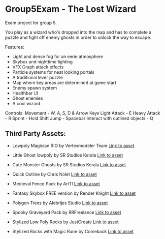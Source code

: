 # Group5Exam - The Lost Wizard
Exam project for group 5. 

You play as a wizard who's dropped into the map and has to complete a puzzle and fight off enemy ghosts in order to unlock the way to escape.

Features:
- Light and dense fog for an eerie atmosphere
- Skybox and nighttime lighting
- VFX Graph attack effects
- Particle systems for neat looking portals
- A traditional lever puzzle
- Map where key areas are determined at game start
- Enemy spawn system
- Healthbar UI
- Ghost enemies
- A cool wizard

Controls:
Movement - W, A, S, D & Arrow Keys
Light Attack - E
Heavy Attack - R
Sprint - Hold Shift
Jump - Spacebar
Interact with outlined objects - Q

## Third Party Assets:
- Lowpoly Magician RIO by Vertexmodeler Team [Link to asset](https://assetstore.unity.com/packages/3d/characters/humanoids/lowpoly-magician-rio-288942)

- Little Ghost lowpoly by SR Studios Kerala [Link to asset](https://assetstore.unity.com/packages/3d/characters/little-ghost-lowpoly-free-271926)

- Cute Monster Ghosts by SR Studios Kerala [Link to asset](https://assetstore.unity.com/packages/3d/characters/creatures/cute-monster-ghost-s-free-308550)

- Quick Outline by Chris Nolet [Link to asset](https://assetstore.unity.com/packages/tools/particles-effects/quick-outline-115488)

- Medieval Fence Pack by ArtTI [Link to asset](https://assetstore.unity.com/packages/3d/environments/medieval-fence-pack-11618)

- Fantasy Skybox FREE version by Render Knight [Link to asset](https://assetstore.unity.com/packages/2d/textures-materials/sky/fantasy-skybox-free-18353)

- Polygon Trees by Alebrijes Studio [Link to asset](https://assetstore.unity.com/packages/3d/vegetation/trees/polygon-trees-224068)

- Spooky Graveyard Pack by RRFreelance [Link to asset](https://assetstore.unity.com/packages/3d/environments/fantasy/spooky-graveyard-pack-156860)

- Stylized Low Poly Rocks by JustCreate [Link to asset](https://assetstore.unity.com/packages/3d/environments/landscapes/stylized-low-poly-rocks-271334)

- Stylized Rocks with Magic Rune by Comeback [Link to asset](https://assetstore.unity.com/packages/3d/props/stylized-rocks-with-magic-rune-192933)
